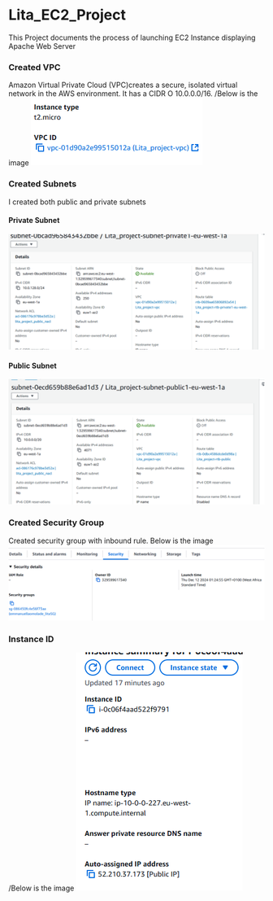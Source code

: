 # Lita_EC2_Project
This Project documents the process of launching EC2 Instance displaying Apache Web Server
### Created VPC
Amazon Virtual Private Cloud (VPC)creates a secure, isolated virtual network in the AWS environment. 
It has a CIDR O 10.0.0.0/16.
/Below is the image 
![vpc image](/VPC.png)
### Created Subnets
I created both public and private subnets
#### Private Subnet
![PrivateSubnet image](/Private_Subnet.png)
#### Public Subnet
![PublicSubnet image](/Public_Subnet.png)
### Created Security Group
Created security group with inbound rule.
Below is the image
![Security Group image](/Security_Group.png)
### Instance ID
/Below is the image
![Instance ID image](/InstanceID.png)

 
